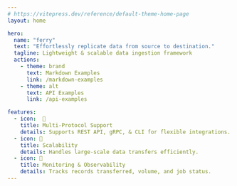 ```yaml
---
# https://vitepress.dev/reference/default-theme-home-page
layout: home

hero:
  name: "ferry"
  text: "Effortlessly replicate data from source to destination."
  tagline: Lightweight & scalable data ingestion framework
  actions:
    - theme: brand
      text: Markdown Examples
      link: /markdown-examples
    - theme: alt
      text: API Examples
      link: /api-examples

features:
  - icon:  🔗 
    title: Multi-Protocol Support
    details: Supports REST API, gRPC, & CLI for flexible integrations.
  - icon: 🚀 
    title: Scalability
    details: Handles large-scale data transfers efficiently.
  - icon: 👀 
    title: Monitoring & Observability
    details: Tracks records transferred, volume, and job status.
---
```


